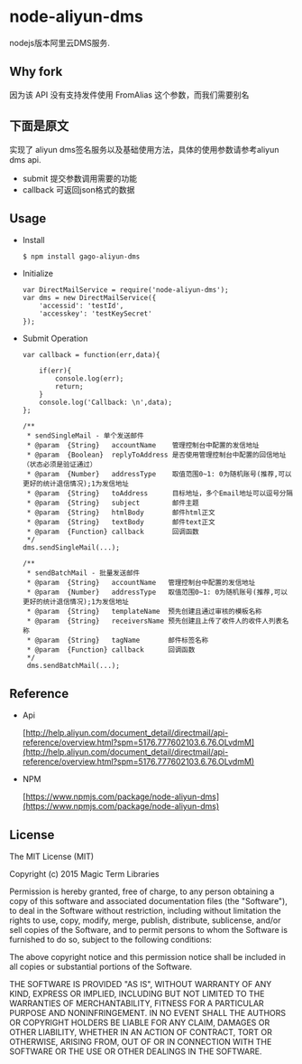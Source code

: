 # node-aliyun-dms

nodejs版本阿里云DMS服务.

## Why fork

因为该 API 没有支持发件使用 FromAlias 这个参数，而我们需要别名

## 下面是原文

实现了 aliyun dms签名服务以及基础使用方法，具体的使用参数请参考aliyun dms api.

* submit    提交参数调用需要的功能
* callback 可返回json格式的数据

## Usage

- Install

	```
	$ npm install gago-aliyun-dms
	```

- Initialize

	```
	var DirectMailService = require('node-aliyun-dms');
	var dms = new DirectMailService({
	    'accessid': 'testId',
	    'accesskey': 'testKeySecret'
	});

	```

- Submit Operation

	```
	var callback = function(err,data){

	    if(err){
	        console.log(err);
	        return;
	    }
	    console.log('Callback: \n',data);
	};

	/**
	 * sendSingleMail - 单个发送邮件
	 * @param  {String}   accountName    管理控制台中配置的发信地址
	 * @param  {Boolean}  replyToAddress 是否使用管理控制台中配置的回信地址（状态必须是验证通过）
	 * @param  {Number}   addressType    取值范围0~1: 0为随机账号(推荐,可以更好的统计退信情况);1为发信地址
	 * @param  {String}   toAddress      目标地址，多个Email地址可以逗号分隔
	 * @param  {String}   subject        邮件主题
	 * @param  {String}   htmlBody       邮件html正文
	 * @param  {String}   textBody       邮件text正文
	 * @param  {Function} callback       回调函数
	 */
	dms.sendSingleMail(...);

	/**
	 * sendBatchMail - 批量发送邮件
	 * @param  {String}   accountName   管理控制台中配置的发信地址
	 * @param  {Number}   addressType   取值范围0~1: 0为随机账号(推荐,可以更好的统计退信情况);1为发信地址
	 * @param  {String}   templateName  预先创建且通过审核的模板名称
	 * @param  {String}   receiversName 预先创建且上传了收件人的收件人列表名称
	 * @param  {String}   tagName       邮件标签名称
	 * @param  {Function} callback      回调函数
	 */
	 dms.sendBatchMail(...);

	```

## Reference

- Api

	[http://help.aliyun.com/document_detail/directmail/api-reference/overview.html?spm=5176.777602103.6.76.OLvdmM](http://help.aliyun.com/document_detail/directmail/api-reference/overview.html?spm=5176.777602103.6.76.OLvdmM)

- NPM

	[https://www.npmjs.com/package/node-aliyun-dms](https://www.npmjs.com/package/node-aliyun-dms)

## License

The MIT License (MIT)

Copyright (c) 2015 Magic Term Libraries

Permission is hereby granted, free of charge, to any person obtaining a copy
of this software and associated documentation files (the "Software"), to deal
in the Software without restriction, including without limitation the rights
to use, copy, modify, merge, publish, distribute, sublicense, and/or sell
copies of the Software, and to permit persons to whom the Software is
furnished to do so, subject to the following conditions:

The above copyright notice and this permission notice shall be included in all
copies or substantial portions of the Software.

THE SOFTWARE IS PROVIDED "AS IS", WITHOUT WARRANTY OF ANY KIND, EXPRESS OR
IMPLIED, INCLUDING BUT NOT LIMITED TO THE WARRANTIES OF MERCHANTABILITY,
FITNESS FOR A PARTICULAR PURPOSE AND NONINFRINGEMENT. IN NO EVENT SHALL THE
AUTHORS OR COPYRIGHT HOLDERS BE LIABLE FOR ANY CLAIM, DAMAGES OR OTHER
LIABILITY, WHETHER IN AN ACTION OF CONTRACT, TORT OR OTHERWISE, ARISING FROM,
OUT OF OR IN CONNECTION WITH THE SOFTWARE OR THE USE OR OTHER DEALINGS IN THE
SOFTWARE.



